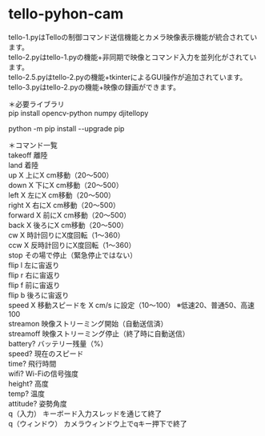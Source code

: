 # tello-pyhon-cam  
tello-1.pyはTelloの制御コマンド送信機能とカメラ映像表示機能が統合されています。  
tello-2.pyはtello-1.pyの機能+非同期で映像とコマンド入力を並列化がされています。  
tello-2.5.pyはtello-2.pyの機能+tkinterによるGUI操作が追加されています。  
tello-3.pyはtello-2.pyの機能+映像の録画ができます。

＊必要ライブラリ  
pip install opencv-python numpy djitellopy   

python -m pip install --upgrade pip

＊コマンド一覧  
takeoff 離陸  
land 着陸  
up X	上にX cm移動（20〜500）  
down X	下にX cm移動（20〜500）  
left X	左にX cm移動（20〜500）  
right X	右にX cm移動（20〜500）  
forward X	前にX cm移動（20〜500）  
back X	後ろにX cm移動（20〜500）  
cw X	時計回りにX度回転（1〜360）  
ccw X	反時計回りにX度回転（1〜360）  
stop	その場で停止（緊急停止ではない）  
flip l	左に宙返り  
flip r	右に宙返り  
flip f	前に宙返り  
flip b	後ろに宙返り  
speed X	移動スピードを X cm/s に設定（10〜100） ※低速20、普通50、高速100  
streamon	映像ストリーミング開始（自動送信済）  
streamoff	映像ストリーミング停止（終了時に自動送信）  
battery?	バッテリー残量（%）  
speed?	現在のスピード  
time?	飛行時間  
wifi?	Wi-Fiの信号強度  
height?	高度  
temp?	温度  
attitude?	姿勢角度  
q（入力）	キーボード入力スレッドを通じて終了  
q（ウィンドウ）	カメラウィンドウ上でqキー押下で終了  
